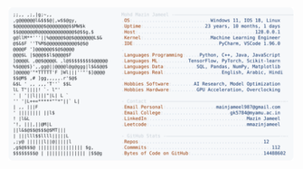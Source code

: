 <picture>
  <source srcset="https://raw.githubusercontent.com/mmazinjameel/mmazinjameel/main/dark_mode.svg?v=1757139208" media="(prefers-color-scheme: dark)">
  <img src="https://raw.githubusercontent.com/mmazinjameel/mmazinjameel/main/light_mode.svg?v=1757139208">
</picture>
